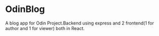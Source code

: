 # OdinBlog
A blog app for Odin Project.Backend using express and 2 frontend(1 for author and 1 for viewer) both in React.
